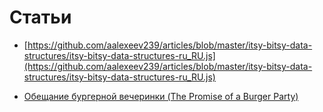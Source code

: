 # Статьи

* [https://github.com/aalexeev239/articles/blob/master/itsy-bitsy-data-structures/itsy-bitsy-data-structures-ru_RU.js](https://github.com/aalexeev239/articles/blob/master/itsy-bitsy-data-structures/itsy-bitsy-data-structures-ru_RU.js)

* [Обещание бургерной вечеринки (The Promise of a Burger Party)](https://medium.com/web-standards/%D0%BE%D0%B1%D0%B5%D1%89%D0%B0%D0%BD%D0%B8%D0%B5-%D0%B1%D1%83%D1%80%D0%B3%D0%B5%D1%80%D0%BD%D0%BE%D0%B9-%D0%B2%D0%B5%D1%87%D0%B5%D1%80%D0%B8%D0%BD%D0%BA%D0%B8-b0ed209809ab)
